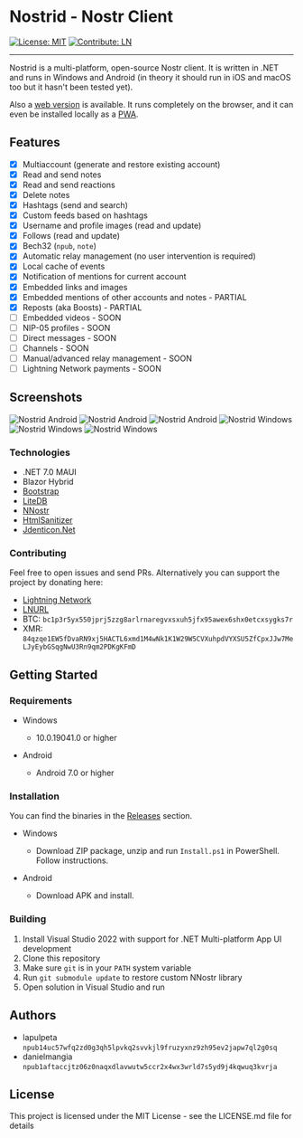 # Nostrid - Nostr Client

[![License: MIT](https://img.shields.io/badge/License-MIT-green.svg)](https://opensource.org/licenses/MIT)
[![Contribute: LN](https://img.shields.io/badge/Contribute-LN-green)](https://legend.lnbits.com/tipjar/786)

---

Nostrid is a multi-platform, open-source Nostr client. It is written in .NET and runs in Windows and Android (in theory it should run in iOS and macOS too but it hasn't been tested yet).

Also a [web version](https://web.nostrid.app/) is available. It runs completely on the browser, and it can even be installed locally as a [PWA](https://en.wikipedia.org/wiki/Progressive_web_app).

## Features

- [x] Multiaccount (generate and restore existing account)
- [x] Read and send notes
- [x] Read and send reactions
- [x] Delete notes
- [x] Hashtags (send and search)
- [x] Custom feeds based on hashtags
- [x] Username and profile images (read and update)
- [x] Follows (read and update)
- [x] Bech32 (`npub`, `note`)
- [x] Automatic relay management (no user intervention is required)
- [x] Local cache of events
- [x] Notification of mentions for current account
- [x] Embedded links and images
- [x] Embedded mentions of other accounts and notes - PARTIAL
- [x] Reposts (aka Boosts) - PARTIAL
- [ ] Embedded videos - SOON
- [ ] NIP-05 profiles - SOON
- [ ] Direct messages - SOON
- [ ] Channels - SOON
- [ ] Manual/advanced relay management - SOON
- [ ] Lightning Network payments - SOON

## Screenshots

![Nostrid Android](https://raw.githubusercontent.com/lapulpeta/Nostrid-media/main/nostrid-mobile1.jpg)
![Nostrid Android](https://raw.githubusercontent.com/lapulpeta/Nostrid-media/main/nostrid-mobile2.jpg)
![Nostrid Android](https://raw.githubusercontent.com/lapulpeta/Nostrid-media/main/nostrid-mobile3.jpg)
![Nostrid Windows](https://raw.githubusercontent.com/lapulpeta/Nostrid-media/main/nostrid1.jpg)
![Nostrid Windows](https://raw.githubusercontent.com/lapulpeta/Nostrid-media/main/nostrid2.jpg)
![Nostrid Windows](https://raw.githubusercontent.com/lapulpeta/Nostrid-media/main/nostrid3.jpg)

### Technologies

* .NET 7.0 MAUI
* Blazor Hybrid
* [Bootstrap](https://getbootstrap.com/)
* [LiteDB](https://github.com/mbdavid/LiteDB)
* [NNostr](https://github.com/Kukks/NNostr)
* [HtmlSanitizer](https://github.com/mganss/HtmlSanitizer)
* [Jdenticon.Net](https://github.com/dmester/jdenticon-net)

### Contributing

Feel free to open issues and send PRs.
Alternatively you can support the project by donating here:

* [Lightning Network](https://legend.lnbits.com/tipjar/786)
* [LNURL](https://legend.lnbits.com/lnurlp/link/VaE6ox)
* BTC: `bc1p3r5yx550jprj5zzg8arlrnaregvxsxuh5jfx95awex6shx0etcxsygks7r`
* XMR: `84qzqe1EW5fDvaRN9xj5HACTL6xmd1M4wNk1K1W29W5CVXuhpdVYXSU5ZfCpxJJw7MeLJyEybGSqgNwU3Rn9qm2PDKgKFmD`

## Getting Started

### Requirements

* Windows
    * 10.0.19041.0 or higher

* Android
    * Android 7.0 or higher

### Installation

You can find the binaries in the [Releases](https://github.com/lapulpeta/Nostrid/releases) section.

* Windows
    * Download ZIP package, unzip and run `Install.ps1` in PowerShell. Follow instructions.

* Android
    * Download APK and install.

### Building

1. Install Visual Studio 2022 with support for .NET Multi-platform App UI development
2. Clone this repository
3. Make sure `git` is in your `PATH` system variable
4. Run `git submodule update` to restore custom NNostr library
5. Open solution in Visual Studio and run

## Authors

* lapulpeta `npub14uc57wfq2zd0g3qh5lpvkq2svvkjl9fruzyxnz9zh95ev2japw7ql2g0sq`
* danielmangia `npub1aftaccjtz06z0naqxdlavwutw5ccr2x4wx3wrld7s5yd9j4kqwuq3kvrja`

## License

This project is licensed under the MIT License - see the LICENSE.md file for details
